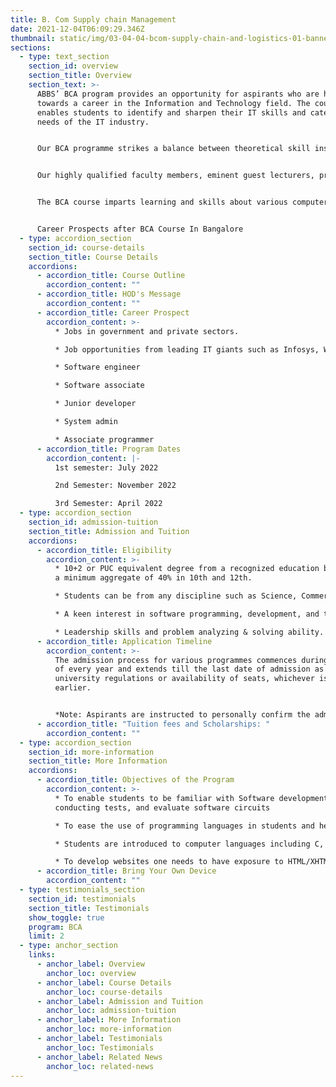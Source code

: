 ```yaml
---
title: B. Com Supply chain Management
date: 2021-12-04T06:09:29.346Z
thumbnail: static/img/03-04-04-bcom-supply-chain-and-logistics-01-banner.jpg
sections:
  - type: text_section
    section_id: overview
    section_title: Overview
    section_text: >-
      ABBS’ BCA program provides an opportunity for aspirants who are heading
      towards a career in the Information and Technology field. The course
      enables students to identify and sharpen their IT skills and cater to the
      needs of the IT industry. 


      Our BCA programme strikes a balance between theoretical skill instruction and intricate, hands-on system design. The programme encompasses a broad range of topics including object-oriented programming, software engineering, computer architecture, data structures and database management. 


      Our highly qualified faculty members, eminent guest lecturers, professors, and successful entrepreneurs are well-versed in the field of Computer Applications.  


      The BCA course imparts learning and skills about various computer applications and issues that arise with it. The BCA course includes subjects like core programming languages, data structure, and hardware networking. 


      Career Prospects after BCA Course In Bangalore
  - type: accordion_section
    section_id: course-details
    section_title: Course Details
    accordions:
      - accordion_title: Course Outline
        accordion_content: ""
      - accordion_title: HOD's Message
        accordion_content: ""
      - accordion_title: Career Prospect
        accordion_content: >-
          * Jobs in government and private sectors.  

          * Job opportunities from leading IT giants such as Infosys, Wipro, Oracle, etc. 

          * Software engineer 

          * Software associate 

          * Junior developer 

          * System admin 

          * Associate programmer
      - accordion_title: Program Dates
        accordion_content: |-
          1st semester: July 2022 

          2nd Semester: November 2022 

          3rd Semester: April 2022
  - type: accordion_section
    section_id: admission-tuition
    section_title: Admission and Tuition
    accordions:
      - accordion_title: Eligibility
        accordion_content: >-
          * 10+2 or PUC equivalent degree from a recognized education board and
          a minimum aggregate of 40% in 10th and 12th. 

          * Students can be from any discipline such as Science, Commerce, or Arts in their 12th or PUC. Knowledge on programming languages could be an added advantage. 

          * A keen interest in software programming, development, and testing. 

          * Leadership skills and problem analyzing & solving ability.
      - accordion_title: Application Timeline
        accordion_content: >-
          The admission process for various programmes commences during January
          of every year and extends till the last date of admission as per the
          university regulations or availability of seats, whichever is
          earlier. 


          *Note: Aspirants are instructed to personally confirm the admission dates and timelines from the admissions office.*
      - accordion_title: "Tuition fees and Scholarships: "
        accordion_content: ""
  - type: accordion_section
    section_id: more-information
    section_title: More Information
    accordions:
      - accordion_title: Objectives of the Program
        accordion_content: >-
          * To enable students to be familiar with Software development,
          conducting tests, and evaluate software circuits 

          * To ease the use of programming languages in students and help them write code for software.  

          * Students are introduced to computer languages including C, C++, C#, Java, Python, etc. 

          * To develop websites one needs to have exposure to HTML/XHTML, CSS, PHP, JavaScript.
      - accordion_title: Bring Your Own Device
        accordion_content: ""
  - type: testimonials_section
    section_id: testimonials
    section_title: Testimonials
    show_toggle: true
    program: BCA
    limit: 2
  - type: anchor_section
    links:
      - anchor_label: Overview
        anchor_loc: overview
      - anchor_label: Course Details
        anchor_loc: course-details
      - anchor_label: Admission and Tuition
        anchor_loc: admission-tuition
      - anchor_label: More Information
        anchor_loc: more-information
      - anchor_label: Testimonials
        anchor_loc: Testimonials
      - anchor_label: Related News
        anchor_loc: related-news
---
```

